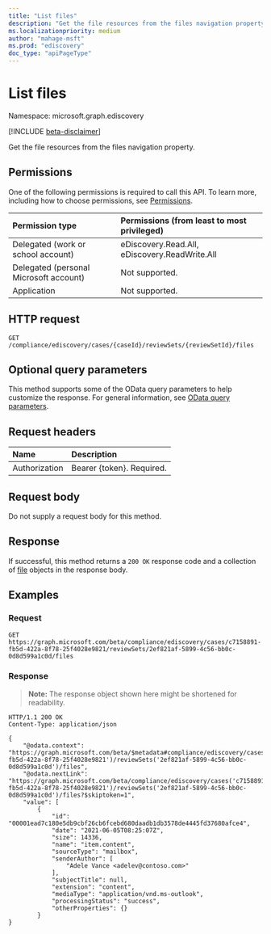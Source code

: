 ```yaml
---
title: "List files"
description: "Get the file resources from the files navigation property."
ms.localizationpriority: medium
author: "mahage-msft"
ms.prod: "ediscovery"
doc_type: "apiPageType"
---
```


# List files

Namespace: microsoft.graph.ediscovery

[!INCLUDE [beta-disclaimer](../../includes/beta-disclaimer.md)]

Get the file resources from the files navigation property.

## Permissions

One of the following permissions is required to call this API. To learn more, including how to choose permissions, see [Permissions](/graph/permissions-reference).

|Permission type|Permissions (from least to most privileged)|
|:---|:---|
|Delegated (work or school account)|eDiscovery.Read.All, eDiscovery.ReadWrite.All|
|Delegated (personal Microsoft account)|Not supported.|
|Application|Not supported.|

## HTTP request

<!-- {
  "blockType": "ignored"
}
-->
``` http
GET /compliance/ediscovery/cases/{caseId}/reviewSets/{reviewSetId}/files
```

## Optional query parameters
This method supports some of the OData query parameters to help customize the response. For general information, see [OData query parameters](/graph/query-parameters).

## Request headers
|Name|Description|
|:---|:---|
|Authorization|Bearer {token}. Required.|

## Request body
Do not supply a request body for this method.

## Response

If successful, this method returns a `200 OK` response code and a collection of [file](../resources/file.md) objects in the response body.

## Examples

### Request
<!-- {
  "blockType": "request",
  "name": "list_file"
}
-->
``` http
GET https://graph.microsoft.com/beta/compliance/ediscovery/cases/c7158891-fb5d-422a-8f78-25f4028e9821/reviewSets/2ef821af-5899-4c56-bb0c-0d8d599a1c0d/files
```

### Response

>**Note:** The response object shown here might be shortened for readability.
<!-- {
  "blockType": "response",
  "truncated": true,
  "@odata.type": "Collection(microsoft.graph.ediscovery.file)"
}
-->

``` http
HTTP/1.1 200 OK
Content-Type: application/json

{
    "@odata.context": "https://graph.microsoft.com/beta/$metadata#compliance/ediscovery/cases('c7158891-fb5d-422a-8f78-25f4028e9821')/reviewSets('2ef821af-5899-4c56-bb0c-0d8d599a1c0d')/files",
    "@odata.nextLink": "https://graph.microsoft.com/beta/compliance/ediscovery/cases('c7158891-fb5d-422a-8f78-25f4028e9821')/reviewSets('2ef821af-5899-4c56-bb0c-0d8d599a1c0d')/files?$skiptoken=1",
    "value": [
        {
            "id": "00001ead7c180e5db9cbf26cb6fcebd680daadb1db3578de4445fd37680afce4",
            "date": "2021-06-05T08:25:07Z",
            "size": 14336,
            "name": "item.content",
            "sourceType": "mailbox",
            "senderAuthor": [
                "Adele Vance <adelev@contoso.com>"
            ],
            "subjectTitle": null,
            "extension": "content",
            "mediaType": "application/vnd.ms-outlook",
            "processingStatus": "success",
            "otherProperties": {}
        }
}
```

